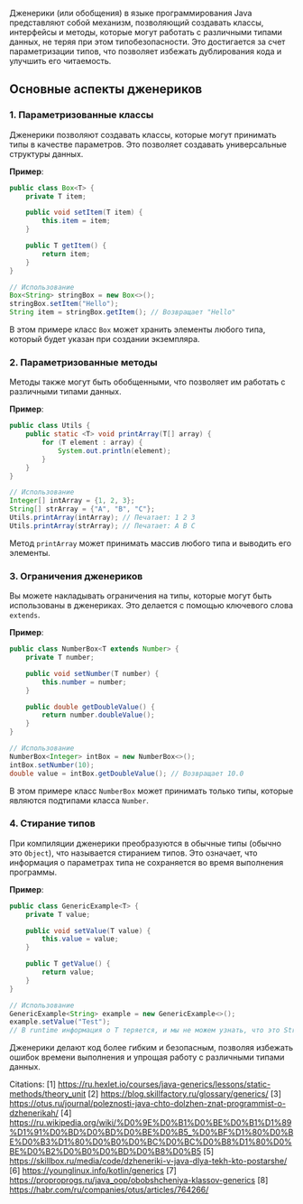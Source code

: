 Дженерики (или обобщения) в языке программирования Java представляют собой механизм, позволяющий создавать классы, интерфейсы и методы, которые могут работать с различными типами данных, не теряя при этом типобезопасности. Это достигается за счет параметризации типов, что позволяет избежать дублирования кода и улучшить его читаемость.

## Основные аспекты дженериков

### 1. Параметризованные классы
Дженерики позволяют создавать классы, которые могут принимать типы в качестве параметров. Это позволяет создавать универсальные структуры данных.

**Пример**:
```java
public class Box<T> {
    private T item;

    public void setItem(T item) {
        this.item = item;
    }

    public T getItem() {
        return item;
    }
}

// Использование
Box<String> stringBox = new Box<>();
stringBox.setItem("Hello");
String item = stringBox.getItem(); // Возвращает "Hello"
```
В этом примере класс `Box` может хранить элементы любого типа, который будет указан при создании экземпляра.

### 2. Параметризованные методы
Методы также могут быть обобщенными, что позволяет им работать с различными типами данных.

**Пример**:
```java
public class Utils {
    public static <T> void printArray(T[] array) {
        for (T element : array) {
            System.out.println(element);
        }
    }
}

// Использование
Integer[] intArray = {1, 2, 3};
String[] strArray = {"A", "B", "C"};
Utils.printArray(intArray); // Печатает: 1 2 3
Utils.printArray(strArray); // Печатает: A B C
```
Метод `printArray` может принимать массив любого типа и выводить его элементы.

### 3. Ограничения дженериков
Вы можете накладывать ограничения на типы, которые могут быть использованы в дженериках. Это делается с помощью ключевого слова `extends`.

**Пример**:
```java
public class NumberBox<T extends Number> {
    private T number;

    public void setNumber(T number) {
        this.number = number;
    }

    public double getDoubleValue() {
        return number.doubleValue();
    }
}

// Использование
NumberBox<Integer> intBox = new NumberBox<>();
intBox.setNumber(10);
double value = intBox.getDoubleValue(); // Возвращает 10.0
```
В этом примере класс `NumberBox` может принимать только типы, которые являются подтипами класса `Number`.

### 4. Стирание типов
При компиляции дженерики преобразуются в обычные типы (обычно это `Object`), что называется стиранием типов. Это означает, что информация о параметрах типа не сохраняется во время выполнения программы.

**Пример**:
```java
public class GenericExample<T> {
    private T value;

    public void setValue(T value) {
        this.value = value;
    }

    public T getValue() {
        return value;
    }
}

// Использование
GenericExample<String> example = new GenericExample<>();
example.setValue("Test");
// В runtime информация о T теряется, и мы не можем узнать, что это String.
```

Дженерики делают код более гибким и безопасным, позволяя избежать ошибок времени выполнения и упрощая работу с различными типами данных.

Citations:
[1] https://ru.hexlet.io/courses/java-generics/lessons/static-methods/theory_unit
[2] https://blog.skillfactory.ru/glossary/generics/
[3] https://otus.ru/journal/poleznosti-java-chto-dolzhen-znat-programmist-o-dzhenerikah/
[4] https://ru.wikipedia.org/wiki/%D0%9E%D0%B1%D0%BE%D0%B1%D1%89%D1%91%D0%BD%D0%BD%D0%BE%D0%B5_%D0%BF%D1%80%D0%BE%D0%B3%D1%80%D0%B0%D0%BC%D0%BC%D0%B8%D1%80%D0%BE%D0%B2%D0%B0%D0%BD%D0%B8%D0%B5
[5] https://skillbox.ru/media/code/dzheneriki-v-java-dlya-tekh-kto-postarshe/
[6] https://younglinux.info/kotlin/generics
[7] https://proproprogs.ru/java_oop/obobshcheniya-klassov-generics
[8] https://habr.com/ru/companies/otus/articles/764266/